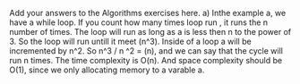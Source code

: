 Add your answers to the Algorithms exercises here.
a) Inthe example a, we have a while loop. If you count how many times loop run , it runs the n number of times. The loop will run as long as a is less then n to the power of 3. So the loop will run untill it meet (n^3). Inside of a loop a will be incremented by n^2. So n^3 / n ^2 = (n), and we can say that the cycle will run n times. The time complexity is O(n). And space complexity should be O(1), since we only allocating memory to a varable a.
